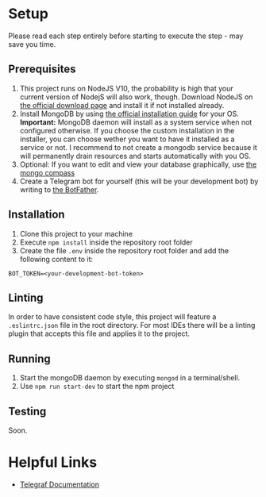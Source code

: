 # Setup
Please read each step entirely before starting to execute the step - may save you time.

## Prerequisites
1. This project runs on NodeJS V10, the probability is high that your current version of NodejS will also work, though. Download NodeJS on [the official download page](https://nodejs.org/de/download/) and install it if not installed already.
2. Install MongoDB by using [the official installation guide](https://docs.mongodb.com/manual/administration/install-community/) for your OS. **Important:** MongoDB daemon will install as a system service when not configured otherwise. If you choose the custom installation in the installer, you can choose wether you want to have it installed as a service or not. I recommend to not create a mongodb service because it will permanently drain resources and starts automatically with you OS.
3. Optional: If you want to edit and view your database graphically, use [the mongo compass](https://www.mongodb.com/products/compass)
4. Create a Telegram bot for yourself (this will be your development bot) by writing to [the BotFather](https://core.telegram.org/bots#6-botfather).

## Installation
1. Clone this project to your machine
2. Execute `npm install` inside the repository root folder
3. Create the file `.env` inside the repository root folder and add the following content to it:
```
BOT_TOKEN=<your-development-bot-token>
```

## Linting
In order to have consistent code style, this project will feature a `.eslintrc.json` file in the root directory. For most IDEs there will be a linting plugin that accepts this file and applies it to the project.

## Running
1. Start the mongoDB daemon by executing `mongod` in a terminal/shell.
2. Use `npm run start-dev` to start the npm project

## Testing
Soon.

# Helpful Links
- [Telegraf Documentation](https://telegraf.js.org/)
